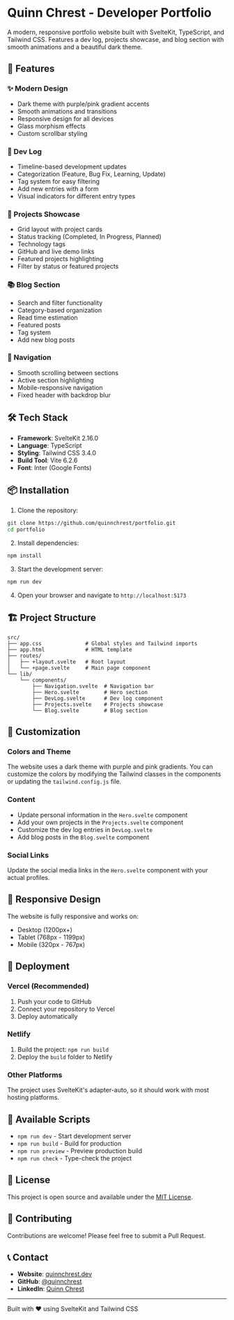 # Quinn Chrest - Developer Portfolio

A modern, responsive portfolio website built with SvelteKit, TypeScript, and Tailwind CSS. Features a dev log, projects showcase, and blog section with smooth animations and a beautiful dark theme.

## 🚀 Features

### ✨ Modern Design
- Dark theme with purple/pink gradient accents
- Smooth animations and transitions
- Responsive design for all devices
- Glass morphism effects
- Custom scrollbar styling

### 📝 Dev Log
- Timeline-based development updates
- Categorization (Feature, Bug Fix, Learning, Update)
- Tag system for easy filtering
- Add new entries with a form
- Visual indicators for different entry types

### 🚀 Projects Showcase
- Grid layout with project cards
- Status tracking (Completed, In Progress, Planned)
- Technology tags
- GitHub and live demo links
- Featured projects highlighting
- Filter by status or featured projects

### 📚 Blog Section
- Search and filter functionality
- Category-based organization
- Read time estimation
- Featured posts
- Tag system
- Add new blog posts

### 🧭 Navigation
- Smooth scrolling between sections
- Active section highlighting
- Mobile-responsive navigation
- Fixed header with backdrop blur

## 🛠️ Tech Stack

- **Framework**: SvelteKit 2.16.0
- **Language**: TypeScript
- **Styling**: Tailwind CSS 3.4.0
- **Build Tool**: Vite 6.2.6
- **Font**: Inter (Google Fonts)

## 📦 Installation

1. Clone the repository:
```bash
git clone https://github.com/quinnchrest/portfolio.git
cd portfolio
```

2. Install dependencies:
```bash
npm install
```

3. Start the development server:
```bash
npm run dev
```

4. Open your browser and navigate to `http://localhost:5173`

## 🏗️ Project Structure

```
src/
├── app.css              # Global styles and Tailwind imports
├── app.html             # HTML template
├── routes/
│   ├── +layout.svelte   # Root layout
│   └── +page.svelte     # Main page component
└── lib/
    └── components/
        ├── Navigation.svelte  # Navigation bar
        ├── Hero.svelte        # Hero section
        ├── DevLog.svelte      # Dev log component
        ├── Projects.svelte    # Projects showcase
        └── Blog.svelte        # Blog section
```

## 🎨 Customization

### Colors and Theme
The website uses a dark theme with purple and pink gradients. You can customize the colors by modifying the Tailwind classes in the components or updating the `tailwind.config.js` file.

### Content
- Update personal information in the `Hero.svelte` component
- Add your own projects in the `Projects.svelte` component
- Customize the dev log entries in `DevLog.svelte`
- Add blog posts in the `Blog.svelte` component

### Social Links
Update the social media links in the `Hero.svelte` component with your actual profiles.

## 📱 Responsive Design

The website is fully responsive and works on:
- Desktop (1200px+)
- Tablet (768px - 1199px)
- Mobile (320px - 767px)

## 🚀 Deployment

### Vercel (Recommended)
1. Push your code to GitHub
2. Connect your repository to Vercel
3. Deploy automatically

### Netlify
1. Build the project: `npm run build`
2. Deploy the `build` folder to Netlify

### Other Platforms
The project uses SvelteKit's adapter-auto, so it should work with most hosting platforms.

## 🔧 Available Scripts

- `npm run dev` - Start development server
- `npm run build` - Build for production
- `npm run preview` - Preview production build
- `npm run check` - Type-check the project

## 📄 License

This project is open source and available under the [MIT License](LICENSE).

## 🤝 Contributing

Contributions are welcome! Please feel free to submit a Pull Request.

## 📞 Contact

- **Website**: [quinnchrest.dev](https://quinnchrest.dev)
- **GitHub**: [@quinnchrest](https://github.com/quinnchrest)
- **LinkedIn**: [Quinn Chrest](https://linkedin.com/in/quinnchrest)

---

Built with ❤️ using SvelteKit and Tailwind CSS
